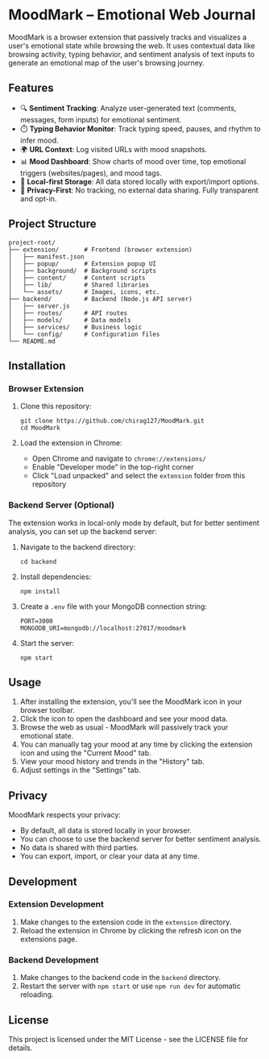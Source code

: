 # MoodMark – Emotional Web Journal

MoodMark is a browser extension that passively tracks and visualizes a user's emotional state while browsing the web. It uses contextual data like browsing activity, typing behavior, and sentiment analysis of text inputs to generate an emotional map of the user's browsing journey.

## Features

-   🔍 **Sentiment Tracking**: Analyze user-generated text (comments, messages, form inputs) for emotional sentiment.
-   ⏱️ **Typing Behavior Monitor**: Track typing speed, pauses, and rhythm to infer mood.
-   🌍 **URL Context**: Log visited URLs with mood snapshots.
-   📊 **Mood Dashboard**: Show charts of mood over time, top emotional triggers (websites/pages), and mood tags.
-   🧠 **Local-first Storage**: All data stored locally with export/import options.
-   🔐 **Privacy-First**: No tracking, no external data sharing. Fully transparent and opt-in.

## Project Structure

```
project-root/
├── extension/       # Frontend (browser extension)
│   ├── manifest.json
│   ├── popup/       # Extension popup UI
│   ├── background/  # Background scripts
│   ├── content/     # Content scripts
│   ├── lib/         # Shared libraries
│   └── assets/      # Images, icons, etc.
├── backend/         # Backend (Node.js API server)
│   ├── server.js
│   ├── routes/      # API routes
│   ├── models/      # Data models
│   ├── services/    # Business logic
│   └── config/      # Configuration files
└── README.md
```

## Installation

### Browser Extension

1. Clone this repository:

    ```
    git clone https://github.com/chirag127/MoodMark.git
    cd MoodMark
    ```

2. Load the extension in Chrome:
    - Open Chrome and navigate to `chrome://extensions/`
    - Enable "Developer mode" in the top-right corner
    - Click "Load unpacked" and select the `extension` folder from this repository

### Backend Server (Optional)

The extension works in local-only mode by default, but for better sentiment analysis, you can set up the backend server:

1. Navigate to the backend directory:

    ```
    cd backend
    ```

2. Install dependencies:

    ```
    npm install
    ```

3. Create a `.env` file with your MongoDB connection string:

    ```
    PORT=3000
    MONGODB_URI=mongodb://localhost:27017/moodmark
    ```

4. Start the server:
    ```
    npm start
    ```

## Usage

1. After installing the extension, you'll see the MoodMark icon in your browser toolbar.
2. Click the icon to open the dashboard and see your mood data.
3. Browse the web as usual - MoodMark will passively track your emotional state.
4. You can manually tag your mood at any time by clicking the extension icon and using the "Current Mood" tab.
5. View your mood history and trends in the "History" tab.
6. Adjust settings in the "Settings" tab.

## Privacy

MoodMark respects your privacy:

-   By default, all data is stored locally in your browser.
-   You can choose to use the backend server for better sentiment analysis.
-   No data is shared with third parties.
-   You can export, import, or clear your data at any time.

## Development

### Extension Development

1. Make changes to the extension code in the `extension` directory.
2. Reload the extension in Chrome by clicking the refresh icon on the extensions page.

### Backend Development

1. Make changes to the backend code in the `backend` directory.
2. Restart the server with `npm start` or use `npm run dev` for automatic reloading.

## License

This project is licensed under the MIT License - see the LICENSE file for details.
